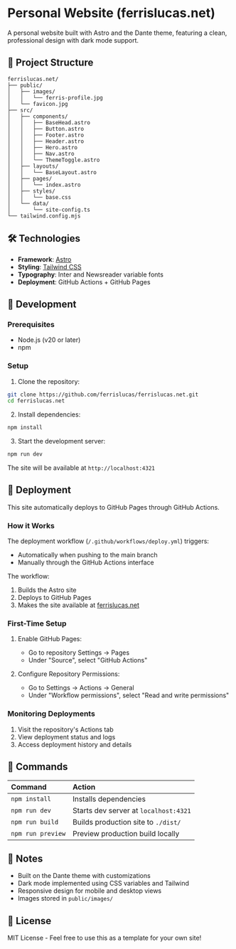 # Personal Website (ferrislucas.net)

A personal website built with Astro and the Dante theme, featuring a clean, professional design with dark mode support.

## 🚀 Project Structure

```text
ferrislucas.net/
├── public/
│   ├── images/
│   │   └── ferris-profile.jpg
│   └── favicon.jpg
├── src/
│   ├── components/
│   │   ├── BaseHead.astro
│   │   ├── Button.astro
│   │   ├── Footer.astro
│   │   ├── Header.astro
│   │   ├── Hero.astro
│   │   ├── Nav.astro
│   │   └── ThemeToggle.astro
│   ├── layouts/
│   │   └── BaseLayout.astro
│   ├── pages/
│   │   └── index.astro
│   ├── styles/
│   │   └── base.css
│   └── data/
│       └── site-config.ts
└── tailwind.config.mjs
```

## 🛠 Technologies

- **Framework**: [Astro](https://astro.build)
- **Styling**: [Tailwind CSS](https://tailwindcss.com)
- **Typography**: Inter and Newsreader variable fonts
- **Deployment**: GitHub Actions + GitHub Pages

## 🚀 Development

### Prerequisites

- Node.js (v20 or later)
- npm

### Setup

1. Clone the repository:
```bash
git clone https://github.com/ferrislucas/ferrislucas.net.git
cd ferrislucas.net
```

2. Install dependencies:
```bash
npm install
```

3. Start the development server:
```bash
npm run dev
```

The site will be available at `http://localhost:4321`

## 🔄 Deployment

This site automatically deploys to GitHub Pages through GitHub Actions.

### How it Works

The deployment workflow (`/.github/workflows/deploy.yml`) triggers:
- Automatically when pushing to the main branch
- Manually through the GitHub Actions interface

The workflow:
1. Builds the Astro site
2. Deploys to GitHub Pages
3. Makes the site available at [ferrislucas.net](https://ferrislucas.net)

### First-Time Setup

1. Enable GitHub Pages:
   - Go to repository Settings → Pages
   - Under "Source", select "GitHub Actions"

2. Configure Repository Permissions:
   - Go to Settings → Actions → General
   - Under "Workflow permissions", select "Read and write permissions"

### Monitoring Deployments

1. Visit the repository's Actions tab
2. View deployment status and logs
3. Access deployment history and details

## 🧞 Commands

| Command           | Action                                           |
| :--------------- | :----------------------------------------------- |
| `npm install`    | Installs dependencies                            |
| `npm run dev`    | Starts dev server at `localhost:4321`            |
| `npm run build`  | Builds production site to `./dist/`              |
| `npm run preview`| Preview production build locally                 |

## 📝 Notes

- Built on the Dante theme with customizations
- Dark mode implemented using CSS variables and Tailwind
- Responsive design for mobile and desktop views
- Images stored in `public/images/`

## 📄 License

MIT License - Feel free to use this as a template for your own site!